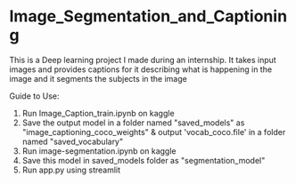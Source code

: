 # Image_Segmentation_and_Captioning
This is a Deep learning project I made during an internship.
It takes input images and provides captions for it describing what is happening in the image and it segments the subjects in the image

Guide to Use:
1) Run Image_Caption_train.ipynb on kaggle
2) Save the output model in a folder named "saved_models" as "image_captioning_coco_weights" & output 'vocab_coco.file' in a folder named "saved_vocabulary"
3) Run image-segmentation.ipynb on kaggle
4) Save this model in saved_models folder as "segmentation_model"
5) Run app.py using streamlit
